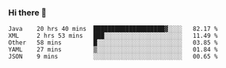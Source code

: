 ### Hi there 👋

<!--
**urzz/urzz** is a ✨ _special_ ✨ repository because its `README.md` (this file) appears on your GitHub profile.

Here are some ideas to get you started:

- 🔭 I’m currently working on ...
- 🌱 I’m currently learning ...
- 👯 I’m looking to collaborate on ...
- 🤔 I’m looking for help with ...
- 💬 Ask me about ...
- 📫 How to reach me: ...
- 😄 Pronouns: ...
- ⚡ Fun fact: ...
-->

<!--START_SECTION:waka-->
```text
Java    20 hrs 40 mins  ████████████████████▓░░░░   82.17 % 
XML     2 hrs 53 mins   ███░░░░░░░░░░░░░░░░░░░░░░   11.49 % 
Other   58 mins         █░░░░░░░░░░░░░░░░░░░░░░░░   03.85 % 
YAML    27 mins         ▒░░░░░░░░░░░░░░░░░░░░░░░░   01.84 % 
JSON    9 mins          ░░░░░░░░░░░░░░░░░░░░░░░░░   00.65 % 
```
<!--END_SECTION:waka-->
